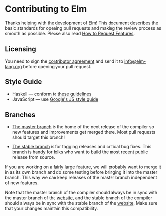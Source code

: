 # Contributing to Elm

Thanks helping with the development of Elm! This document describes the basic
standards for opening pull requests and making the review process as smooth as
possible. Please also read [How to Request Features][feature-request].

[feature-request]: https://github.com/elm-lang/elm-compiler/blob/master/How%20to%20Request%20Features.md

## Licensing

You need to sign the [contributor agreement](ContributorAgreement.pdf)
and send it to <info@elm-lang.org> before opening your pull request.

## Style Guide

  * Haskell &mdash; conform to [these guidelines][haskell]
  * JavaScript &mdash; use [Google's JS style guide][js]

[haskell]: https://gist.github.com/evancz/0a1f3717c92fe71702be
[js]: https://google-styleguide.googlecode.com/svn/trunk/javascriptguide.xml

## Branches

  * [The master branch][master] is the home of the next release of the compiler
    so new features and improvements get merged there. Most pull requests
    should target this branch!

  * [The stable branch][stable] is for tagging releases and critical bug fixes.
    This branch is handy for folks who want to build the most recent public
    release from source.

[master]: http://github.com/elm-lang/elm-compiler/tree/master
[stable]: http://github.com/elm-lang/elm-compiler/tree/stable

If you are working on a fairly large feature, we will probably want to merge it
in as its own branch and do some testing before bringing it into the master
branch. This way we can keep releases of the master branch independent of new
features.

Note that the master branch of the compiler should always be in sync with the
master branch of the [website][], and the stable branch of the compiler should
always be in sync with the stable branch of the [website][]. Make sure that
your changes maintain this compatibility.

[website]: https://github.com/elm-lang/elm-lang.org
